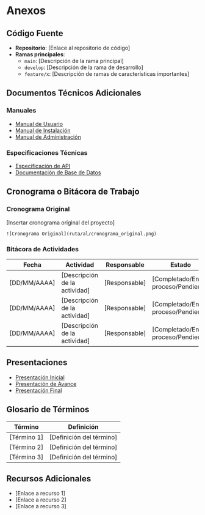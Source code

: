 # Anexos

## Código Fuente
- **Repositorio**: [Enlace al repositorio de código]
- **Ramas principales**:
  - `main`: [Descripción de la rama principal]
  - `develop`: [Descripción de la rama de desarrollo]
  - `feature/x`: [Descripción de ramas de características importantes]

## Documentos Técnicos Adicionales

### Manuales
- [Manual de Usuario](ruta/al/manual_usuario.pdf)
- [Manual de Instalación](ruta/al/manual_instalacion.pdf)
- [Manual de Administración](ruta/al/manual_admin.pdf)

### Especificaciones Técnicas
- [Especificación de API](ruta/al/api_spec.pdf)
- [Documentación de Base de Datos](ruta/al/db_docs.pdf)

## Cronograma o Bitácora de Trabajo

### Cronograma Original
[Insertar cronograma original del proyecto]
```
![Cronograma Original](ruta/al/cronograma_original.png)
```

### Bitácora de Actividades
| Fecha | Actividad | Responsable | Estado | Observaciones |
|-------|-----------|-------------|--------|---------------|
| [DD/MM/AAAA] | [Descripción de la actividad] | [Responsable] | [Completado/En proceso/Pendiente] | [Observaciones] |
| [DD/MM/AAAA] | [Descripción de la actividad] | [Responsable] | [Completado/En proceso/Pendiente] | [Observaciones] |
| [DD/MM/AAAA] | [Descripción de la actividad] | [Responsable] | [Completado/En proceso/Pendiente] | [Observaciones] |

## Presentaciones
- [Presentación Inicial](ruta/al/presentacion_inicial.pdf)
- [Presentación de Avance](ruta/al/presentacion_avance.pdf)
- [Presentación Final](ruta/al/presentacion_final.pdf)

## Glosario de Términos
| Término | Definición |
|---------|------------|
| [Término 1] | [Definición del término] |
| [Término 2] | [Definición del término] |
| [Término 3] | [Definición del término] |

## Recursos Adicionales
- [Enlace a recurso 1]
- [Enlace a recurso 2]
- [Enlace a recurso 3]
```